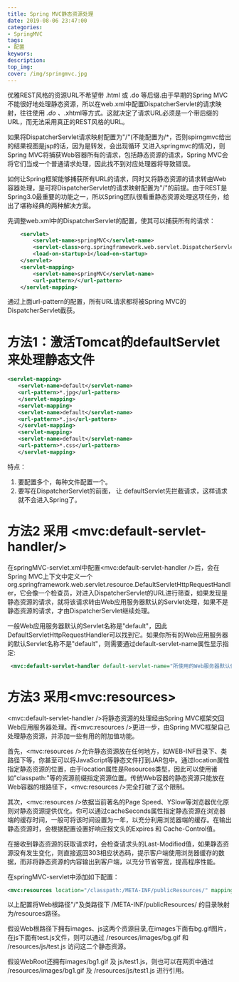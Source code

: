 ```yaml
---
title: Spring MVC静态资源处理
date: 2019-08-06 23:47:00
categories:
- SpringMVC
tags:
- 配置
keywors: 
description: 
top_img: 
cover: /img/springmvc.jpg
---
```


优雅REST风格的资源URL不希望带 .html 或 .do 等后缀.由于早期的Spring MVC不能很好地处理静态资源，所以在web.xml中配置DispatcherServlet的请求映射，往往使用 *.do 、*.xhtml等方式。这就决定了请求URL必须是一个带后缀的URL，而无法采用真正的REST风格的URL。

如果将DispatcherServlet请求映射配置为"/"(不能配置为/*，否则spirngmvc给出的结果视图是jsp的话，因为是转发，会出现循环 又进入springmvc的情况)，则Spring MVC将捕获Web容器所有的请求，包括静态资源的请求，Spring MVC会将它们当成一个普通请求处理，因此找不到对应处理器将导致错误。

如何让Spring框架能够捕获所有URL的请求，同时又将静态资源的请求转由Web容器处理，是可将DispatcherServlet的请求映射配置为"/"的前提。由于REST是Spring3.0最重要的功能之一，所以Spring团队很看重静态资源处理这项任务，给出了堪称经典的两种解决方案。

先调整web.xml中的DispatcherServlet的配置，使其可以捕获所有的请求：
```xml
    <servlet>
        <servlet-name>springMVC</servlet-name>
        <servlet-class>org.springframework.web.servlet.DispatcherServlet</servlet-class>
        <load-on-startup>1</load-on-startup>
    </servlet>
    <servlet-mapping>
        <servlet-name>springMVC</servlet-name>
        <url-pattern>/</url-pattern>
    </servlet-mapping>
```

通过上面url-pattern的配置，所有URL请求都将被Spring MVC的DispatcherServlet截获。
<br>

# 方法1：激活Tomcat的defaultServlet来处理静态文件

```xml
<servlet-mapping>
　　<servlet-name>default</servlet-name>
　　<url-pattern>*.jpg</url-pattern>
　　</servlet-mapping>
　　<servlet-mapping>
　　<servlet-name>default</servlet-name>
　　<url-pattern>*.js</url-pattern>
　　</servlet-mapping>
　　<servlet-mapping>
　　<servlet-name>default</servlet-name>
　　<url-pattern>*.css</url-pattern>
　　</servlet-mapping>
```
特点：
1.  要配置多个，每种文件配置一个。
2.  要写在DispatcherServlet的前面， 让 defaultServlet先拦截请求，这样请求就不会进入Spring了。

# 方法2 采用 &#60;mvc:default-servlet-handler/>
在springMVC-servlet.xml中配置&#60;mvc:default-servlet-handler />后，会在Spring MVC上下文中定义一个org.springframework.web.servlet.resource.DefaultServletHttpRequestHandler，它会像一个检查员，对进入DispatcherServlet的URL进行筛查，如果发现是静态资源的请求，就将该请求转由Web应用服务器默认的Servlet处理，如果不是静态资源的请求，才由DispatcherServlet继续处理。

一般Web应用服务器默认的Servlet名称是"default"，因此DefaultServletHttpRequestHandler可以找到它。如果你所有的Web应用服务器的默认Servlet名称不是"default"，则需要通过default-servlet-name属性显示指定:
```xml
 <mvc:default-servlet-handler default-servlet-name="所使用的Web服务器默认使用的Servlet名称" />
 ```


# 方法3 采用&#60;mvc:resources&#62;
&#60;mvc:default-servlet-handler />将静态资源的处理经由Spring MVC框架交回Web应用服务器处理。而&#60;mvc:resources />更进一步，由Spring MVC框架自己处理静态资源，并添加一些有用的附加值功能。

首先，&#60;mvc:resources />允许静态资源放在任何地方，如WEB-INF目录下、类路径下等，你甚至可以将JavaScript等静态文件打到JAR包中。通过location属性指定静态资源的位置，由于location属性是Resources类型，因此可以使用诸如"classpath:"等的资源前缀指定资源位置。传统Web容器的静态资源只能放在Web容器的根路径下，&#60;mvc:resources />完全打破了这个限制。

其次，&#60;mvc:resources />依据当前著名的Page Speed、YSlow等浏览器优化原则对静态资源提供优化。你可以通过cacheSeconds属性指定静态资源在浏览器端的缓存时间，一般可将该时间设置为一年，以充分利用浏览器端的缓存。在输出静态资源时，会根据配置设置好响应报文头的Expires 和 Cache-Control值。

在接收到静态资源的获取请求时，会检查请求头的Last-Modified值，如果静态资源没有发生变化，则直接返回303相应状态码，提示客户端使用浏览器缓存的数据，而非将静态资源的内容输出到客户端，以充分节省带宽，提高程序性能。

在springMVC-servlet中添加如下配置：
```xml
<mvc:resources location="/classpath:/META-INF/publicResources/" mapping="/resources/**"/>
```
以上配置将Web根路径"/"及类路径下 /META-INF/publicResources/ 的目录映射为/resources路径。

假设Web根路径下拥有images、js这两个资源目录,在images下面有bg.gif图片，在js下面有test.js文件，则可以通过 /resources/images/bg.gif 和 /resources/js/test.js 访问这二个静态资源。

假设WebRoot还拥有images/bg1.gif 及 js/test1.js，则也可以在网页中通过 /resources/images/bg1.gif 及 /resources/js/test1.js 进行引用。